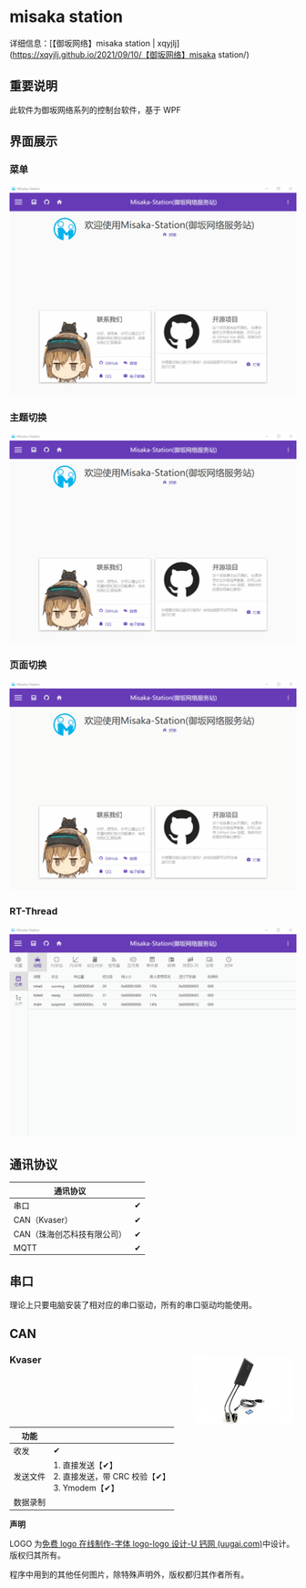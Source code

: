 # misaka station

详细信息：[【御坂网络】misaka station | xqyjlj](https://xqyjlj.github.io/2021/09/10/【御坂网络】misaka station/)

## 重要说明

此软件为御坂网络系列的控制台软件，基于 WPF

## 界面展示

### 菜单

![gif1](./.assets/gif1.gif)

### 主题切换

![gif2](./.assets/gif2.gif)

### 页面切换

![gif3](./.assets/gif3.gif)

### RT-Thread

![gif3](./.assets/gif4.gif)

## 通讯协议

| 通讯协议                    |     |
| --------------------------- | --- |
| 串口                        | ✔   |
| CAN（Kvaser）               | ✔   |
| CAN（珠海创芯科技有限公司） | ✔   |
| MQTT                        | ✔   |

## 串口

理论上只要电脑安装了相对应的串口驱动，所有的串口驱动均能使用。

## CAN

### Kvaser <img src="./.assets/Kvaser-1.jpg" width=35% align=right hspace="5" vspace="5"/>

| 功能     |                                                                         |
| -------- | ----------------------------------------------------------------------- |
| 收发     | ✔                                                                       |
| 发送文件 | 1. 直接发送【✔】<br />2. 直接发送，带 CRC 校验【✔】<br />3. Ymodem【✔】 |
| 数据录制 |                                                                         |

**声明**

LOGO 为[免费 logo 在线制作-字体 logo-logo 设计-U 钙网 (uugai.com)](http://www.uugai.com/)中设计。版权归其所有。

程序中用到的其他任何图片，除特殊声明外，版权都归其作者所有。

